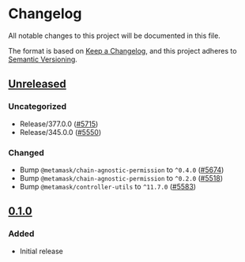 # Changelog

All notable changes to this project will be documented in this file.

The format is based on [Keep a Changelog](https://keepachangelog.com/en/1.0.0/),
and this project adheres to [Semantic Versioning](https://semver.org/spec/v2.0.0.html).

## [Unreleased]

### Uncategorized

- Release/377.0.0 ([#5715](https://github.com/MetaMask/core/pull/5715))
- Release/345.0.0 ([#5550](https://github.com/MetaMask/core/pull/5550))

### Changed

- Bump `@metamask/chain-agnostic-permission` to `^0.4.0` ([#5674](https://github.com/MetaMask/core/pull/5674))
- Bump `@metamask/chain-agnostic-permission` to `^0.2.0` ([#5518](https://github.com/MetaMask/core/pull/5518))
- Bump `@metamask/controller-utils` to `^11.7.0` ([#5583](https://github.com/MetaMask/core/pull/5583))

## [0.1.0]

### Added

- Initial release

[Unreleased]: https://github.com/MetaMask/core/compare/@metamask/eip1193-permission-middleware@0.1.0...HEAD
[0.1.0]: https://github.com/MetaMask/core/releases/tag/@metamask/eip1193-permission-middleware@0.1.0
